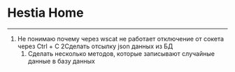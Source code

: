 # Hestia Home
***

1. Не понимаю почему через wscat не работает отключение от сокета через Ctrl + C
2Сделать отсылку json данных из БД
   1. Сделать несколько методов, которые записывают случайные данные в базу данных  